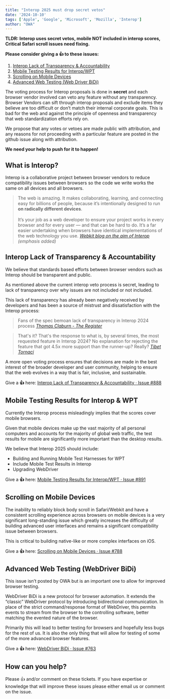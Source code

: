 ```yaml
---
title: "Interop 2025 must drop secret vetos"
date: '2024-10-10'
tags: ['Apple', 'Google', 'Microsoft', 'Mozilla', 'Interop']
author: "OWA"
---
```


**TLDR: Interop uses secret vetos, mobile NOT included in interop scores, Critical Safari scroll issues need fixing.**

 **Please consider giving a 👍 to these issues:**

1. [Interop Lack of Transparency & Accountability](https://github.com/web-platform-tests/interop/issues/888)  
2. [Mobile Testing Results for Interop/WPT](https://github.com/web-platform-tests/interop/issues/891)  
3. [Scrolling on Mobile Devices](https://github.com/web-platform-tests/interop/issues/788)  
4. [Advanced Web Testing (Web Driver BiDi)](https://github.com/web-platform-tests/interop/issues/763)

The voting process for Interop proposals is done in **secret** and each browser vendor involved can veto any feature without any transparency. Browser Vendors can sift through interop proposals and exclude items they believe are too difficult or don’t match their internal corporate goals. This is bad for the web and against the principle of openness and transparency that web standardization efforts rely on.  

We propose that any votes or vetoes are made public with attribution, and any reasons for not proceeding with a particular feature are posted in the github issue along with attribution.  

**We need your help to push for it to happen\!**

## What is Interop?

Interop is a collaborative project between browser vendors to reduce compatibility issues between browsers so the code we write works the same on all devices and all browsers.

> The web is amazing. It makes collaborating, learning, and connecting easy for billions of people, because it’s intentionally designed to run **on radically different devices**. </br></br>
> It’s your job as a web developer to ensure your project works in every browser and for every user — and that can be hard to do. It’s a far easier undertaking when browsers have identical implementations of the web technology you use. 
> <cite>[Webkit blog on the aim of Interop](https://webkit.org/blog/14955/the-web-just-gets-better-with-interop/)</br>(emphasis added)
</cite>

## Interop Lack of Transparency & Accountability

We believe that standards based efforts between browser vendors such as Interop should be transparent and public.

As mentioned above the current interop veto process is secret, leading to lack of transparency over why issues are not included or not included.

This lack of transparency has already been negatively received by developers and has been a source of mistrust and dissatisfaction with the Interop process:

> Fans of the spec bemoan lack of transparency in Interop 2024 process
> <cite>[Thomas Claburn \- The Register](https://www.theregister.com/2024/02/03/jpeg_xl_interop_2024/)
</cite>

> That's it? That's the response to what is, by several times, the most requested feature in Interop 2024? No explanation for rejecting the feature that got 4.5x more support than the runner-up? Really? 
> <cite>[Tibet Tornaci](https://github.com/web-platform-tests/interop/issues/430#issuecomment-1923216914)
</cite>

A more open voting process ensures that decisions are made in the best interest of the broader developer and user community, helping to ensure that the web evolves in a way that is fair, inclusive, and sustainable.

Give a **👍** here: [Interop Lack of Transparency & Accountability · Issue \#888](https://github.com/web-platform-tests/interop/issues/888)

## Mobile Testing Results for Interop & WPT

Currently the Interop process misleadingly implies that the scores cover mobile browsers. 

Given that mobile devices make up the vast majority of all personal computers and accounts for the majority of global web traffic, the test results for mobile are significantly more important than the desktop results.

We believe that Interop 2025 should include:

* Building and Running Mobile Test Harnesses for WPT  
* Include Mobile Test Results in Interop  
* Upgrading WebDriver

Give a **👍** here: [Mobile Testing Results for Interop/WPT · Issue \#891](https://github.com/web-platform-tests/interop/issues/891)

## Scrolling on Mobile Devices 

The inability to reliably block body scroll in Safari/Webkit and have a consistent scrolling experience across browsers on mobile devices is a very significant long-standing issue which greatly increases the difficulty of building advanced user interfaces and remains a significant compatibility issue between browsers.

This is critical to building native-like or more complex interfaces on iOS.

Give a **👍** here: [Scrolling on Mobile Devices · Issue \#788](https://github.com/web-platform-tests/interop/issues/788)

## Advanced Web Testing (WebDriver BiDi)

This issue isn’t posted by OWA but is an important one to allow for improved browser testing.

WebDriver BiDi is a new protocol for browser automation. It extends the “classic” WebDriver protocol by introducing bidirectional communication. In place of the strict command/response format of WebDriver, this permits events to stream from the browser to the controlling software, better matching the evented nature of the browser.  

Primarily this will lead to better testing for browsers and hopefully less bugs for the rest of us. It is also the only thing that will allow for testing of some of the more advanced browser features.

Give a **👍** here: [WebDriver BiDi · Issue \#763](https://github.com/web-platform-tests/interop/issues/763)

## How can you help?

Please 👍 and/or comment on these tickets. If you have expertise or knowledge that will improve these issues please either email us or comment on the issue.